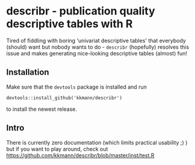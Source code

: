 # describr - publication quality descriptive tables with R

Tired of fiddling with boring 'univariat descriptive tables' that everybody (should) want but nobody wants to do - `describr` (hopefully) resolves this issue and makes generating nice-looking descriptive tables (almost) fun!

## Installation

Make sure that the `devtools` package is installed and run

    devtools::install_github('kkmann/describr')
    
to install the newest release. 

## Intro

There is currently zero documentation (which limits practical usability ;) ) but if you want to play around, check out https://github.com/kkmann/describr/blob/master/inst/test.R
